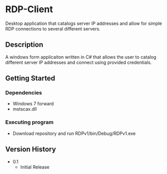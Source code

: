 # RDP-Client

Desktop application that catalogs server IP addresses and allow for simple RDP connections to several different servers.

## Description

A windows form applicaiton written in C# that allows the user to catalog different server IP addresses and connect using provided credentials.

## Getting Started



### Dependencies

* Windows 7 forward
* mstscax.dll

### Executing program

* Download repository and run RDPv1/bin/Debug/RDPv1.exe


## Version History

* 0.1
    * Initial Release
